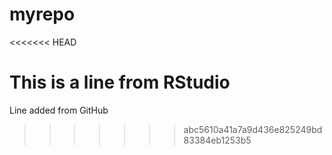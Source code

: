 # myrepo
<<<<<<< HEAD

This is a line from RStudio
=======
Line added from GitHub
>>>>>>> abc5610a41a7a9d436e825249bd83384eb1253b5
